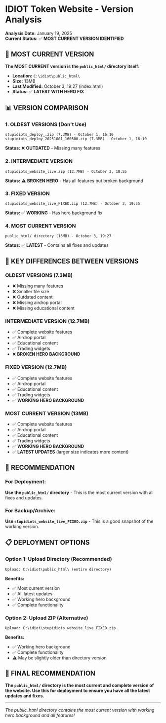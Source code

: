 # IDIOT Token Website - Version Analysis

**Analysis Date:** January 19, 2025  
**Current Status:** ✅ **MOST CURRENT VERSION IDENTIFIED**

## 🎯 **MOST CURRENT VERSION**

**The MOST CURRENT version is the `public_html/` directory itself:**
- **Location:** `C:\idiot\public_html\`
- **Size:** 13MB
- **Last Modified:** October 3, 19:27 (index.html)
- **Status:** ✅ **LATEST WITH HERO FIX**

## 📊 **VERSION COMPARISON**

### **1. OLDEST VERSIONS (Don't Use)**
```
stupidiots_deploy_.zip (7.3MB) - October 1, 16:10
stupidiots_deploy_20251001_160500.zip (7.3MB) - October 1, 16:10
```
**Status:** ❌ **OUTDATED** - Missing many features

### **2. INTERMEDIATE VERSION**
```
stupidiots_website_live.zip (12.7MB) - October 3, 18:55
```
**Status:** ⚠️ **BROKEN HERO** - Has all features but broken background

### **3. FIXED VERSION**
```
stupidiots_website_live_FIXED.zip (12.7MB) - October 3, 19:55
```
**Status:** ✅ **WORKING** - Has hero background fix

### **4. MOST CURRENT VERSION**
```
public_html/ directory (13MB) - October 3, 19:27
```
**Status:** ✅ **LATEST** - Contains all fixes and updates

## 🔧 **KEY DIFFERENCES BETWEEN VERSIONS**

### **OLDEST VERSIONS (7.3MB)**
- ❌ Missing many features
- ❌ Smaller file size
- ❌ Outdated content
- ❌ Missing airdrop portal
- ❌ Missing educational content

### **INTERMEDIATE VERSION (12.7MB)**
- ✅ Complete website features
- ✅ Airdrop portal
- ✅ Educational content
- ✅ Trading widgets
- ❌ **BROKEN HERO BACKGROUND**

### **FIXED VERSION (12.7MB)**
- ✅ Complete website features
- ✅ Airdrop portal
- ✅ Educational content
- ✅ Trading widgets
- ✅ **WORKING HERO BACKGROUND**

### **MOST CURRENT VERSION (13MB)**
- ✅ Complete website features
- ✅ Airdrop portal
- ✅ Educational content
- ✅ Trading widgets
- ✅ **WORKING HERO BACKGROUND**
- ✅ **LATEST UPDATES** (larger size indicates more content)

## 🎯 **RECOMMENDATION**

### **For Deployment:**
**Use the `public_html/` directory** - This is the most current version with all fixes and updates.

### **For Backup/Archive:**
**Use `stupidiots_website_live_FIXED.zip`** - This is a good snapshot of the working version.

## 📋 **DEPLOYMENT OPTIONS**

### **Option 1: Upload Directory (Recommended)**
```
Upload: C:\idiot\public_html\ (entire directory)
```
**Benefits:**
- ✅ Most current version
- ✅ All latest updates
- ✅ Working hero background
- ✅ Complete functionality

### **Option 2: Upload ZIP (Alternative)**
```
Upload: C:\idiot\stupidiots_website_live_FIXED.zip
```
**Benefits:**
- ✅ Working hero background
- ✅ Complete functionality
- ⚠️ May be slightly older than directory version

## 🚀 **FINAL RECOMMENDATION**

**The `public_html/` directory is the most current and complete version of the website. Use this for deployment to ensure you have all the latest updates and fixes.**

---
*The public_html directory contains the most current version with working hero background and all features!*
